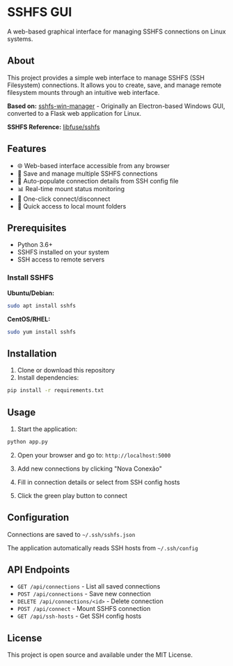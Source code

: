 # SSHFS GUI

A web-based graphical interface for managing SSHFS connections on Linux systems.

## About

This project provides a simple web interface to manage SSHFS (SSH Filesystem) connections. It allows you to create, save, and manage remote filesystem mounts through an intuitive web interface.

**Based on:** [sshfs-win-manager](https://github.com/evsar3/sshfs-win-manager) - Originally an Electron-based Windows GUI, converted to a Flask web application for Linux.

**SSHFS Reference:** [libfuse/sshfs](https://github.com/libfuse/sshfs)

## Features

- 🌐 Web-based interface accessible from any browser
- 💾 Save and manage multiple SSHFS connections
- 🔧 Auto-populate connection details from SSH config file
- 📊 Real-time mount status monitoring
- 🎯 One-click connect/disconnect
- 📁 Quick access to local mount folders

## Prerequisites

- Python 3.6+
- SSHFS installed on your system
- SSH access to remote servers

### Install SSHFS

**Ubuntu/Debian:**
```bash
sudo apt install sshfs
```

**CentOS/RHEL:**
```bash
sudo yum install sshfs
```

## Installation

1. Clone or download this repository
2. Install dependencies:
```bash
pip install -r requirements.txt
```

## Usage

1. Start the application:
```bash
python app.py
```

2. Open your browser and go to: `http://localhost:5000`

3. Add new connections by clicking "Nova Conexão"

4. Fill in connection details or select from SSH config hosts

5. Click the green play button to connect

## Configuration

Connections are saved to `~/.ssh/sshfs.json`

The application automatically reads SSH hosts from `~/.ssh/config`

## API Endpoints

- `GET /api/connections` - List all saved connections
- `POST /api/connections` - Save new connection
- `DELETE /api/connections/<id>` - Delete connection
- `POST /api/connect` - Mount SSHFS connection
- `GET /api/ssh-hosts` - Get SSH config hosts

## License

This project is open source and available under the MIT License.